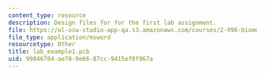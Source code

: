 ```yaml
---
content_type: resource
description: Design files for for the first lab assignment.
file: https://ol-ocw-studio-app-qa.s3.amazonaws.com/courses/2-996-biomedical-devices-design-laboratory-fall-2007/99846784ae789e6687cc9415ef0f967a_lab_example1.pcb
file_type: application/msword
resourcetype: Other
title: lab_example1.pcb
uid: 99846784-ae78-9e66-87cc-9415ef0f967a
---
```

